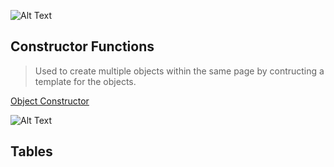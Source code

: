 ![Alt Text](https://www.simplilearn.com/ice9/free_resources_article_thumb/X_Reasons_to_learn_Javascript.jpg)


## Constructor Functions

> Used to create multiple objects within the same page by contructing a template for the objects.

<a href="images.">Object Constructor</a>


![Alt Text](https://storage.needpix.com/rsynced_images/html-1695519_1280.png)


## Tables

